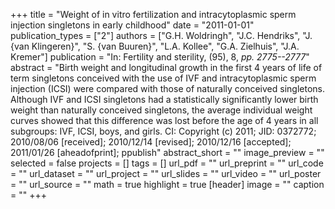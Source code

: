 +++
title = "Weight of in vitro fertilization and intracytoplasmic sperm injection singletons in early childhood"
date = "2011-01-01"
publication_types = ["2"]
authors = ["G.H. Woldringh", "J.C. Hendriks", "J. {van Klingeren}", "S. {van Buuren}", "L.A. Kollee", "G.A. Zielhuis", "J.A. Kremer"]
publication = "In: Fertility and sterility, (95), 8, _pp. 2775--2777_"
abstract = "Birth weight and longitudinal growth in the first 4 years of life of term singletons conceived with the use of IVF and intracytoplasmic sperm injection (ICSI) were compared with those of naturally conceived singletons. Although IVF and ICSI singletons had a statistically significantly lower birth weight than naturally conceived singletons, the average individual weight curves showed that this difference was lost before the age of 4 years in all subgroups: IVF, ICSI, boys, and girls. CI: Copyright (c) 2011; JID: 0372772; 2010/08/06 [received]; 2010/12/14 [revised]; 2010/12/16 [accepted]; 2011/01/26 [aheadofprint]; ppublish"
abstract_short = ""
image_preview = ""
selected = false
projects = []
tags = []
url_pdf = ""
url_preprint = ""
url_code = ""
url_dataset = ""
url_project = ""
url_slides = ""
url_video = ""
url_poster = ""
url_source = ""
math = true
highlight = true
[header]
image = ""
caption = ""
+++
